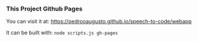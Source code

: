 ### This Project Github Pages

You can visit it at: https://pedrooaugusto.github.io/speech-to-code/webapp


It can be built with: `node scripts.js gh-pages`
